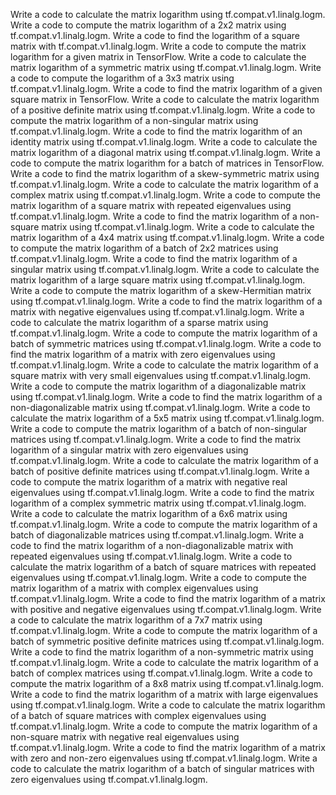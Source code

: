 Write a code to calculate the matrix logarithm using tf.compat.v1.linalg.logm.
Write a code to compute the matrix logarithm of a 2x2 matrix using tf.compat.v1.linalg.logm.
Write a code to find the logarithm of a square matrix with tf.compat.v1.linalg.logm.
Write a code to compute the matrix logarithm for a given matrix in TensorFlow.
Write a code to calculate the matrix logarithm of a symmetric matrix using tf.compat.v1.linalg.logm.
Write a code to compute the logarithm of a 3x3 matrix using tf.compat.v1.linalg.logm.
Write a code to find the matrix logarithm of a given square matrix in TensorFlow.
Write a code to calculate the matrix logarithm of a positive definite matrix using tf.compat.v1.linalg.logm.
Write a code to compute the matrix logarithm of a non-singular matrix using tf.compat.v1.linalg.logm.
Write a code to find the matrix logarithm of an identity matrix using tf.compat.v1.linalg.logm.
Write a code to calculate the matrix logarithm of a diagonal matrix using tf.compat.v1.linalg.logm.
Write a code to compute the matrix logarithm for a batch of matrices in TensorFlow.
Write a code to find the matrix logarithm of a skew-symmetric matrix using tf.compat.v1.linalg.logm.
Write a code to calculate the matrix logarithm of a complex matrix using tf.compat.v1.linalg.logm.
Write a code to compute the matrix logarithm of a square matrix with repeated eigenvalues using tf.compat.v1.linalg.logm.
Write a code to find the matrix logarithm of a non-square matrix using tf.compat.v1.linalg.logm.
Write a code to calculate the matrix logarithm of a 4x4 matrix using tf.compat.v1.linalg.logm.
Write a code to compute the matrix logarithm of a batch of 2x2 matrices using tf.compat.v1.linalg.logm.
Write a code to find the matrix logarithm of a singular matrix using tf.compat.v1.linalg.logm.
Write a code to calculate the matrix logarithm of a large square matrix using tf.compat.v1.linalg.logm.
Write a code to compute the matrix logarithm of a skew-Hermitian matrix using tf.compat.v1.linalg.logm.
Write a code to find the matrix logarithm of a matrix with negative eigenvalues using tf.compat.v1.linalg.logm.
Write a code to calculate the matrix logarithm of a sparse matrix using tf.compat.v1.linalg.logm.
Write a code to compute the matrix logarithm of a batch of symmetric matrices using tf.compat.v1.linalg.logm.
Write a code to find the matrix logarithm of a matrix with zero eigenvalues using tf.compat.v1.linalg.logm.
Write a code to calculate the matrix logarithm of a square matrix with very small eigenvalues using tf.compat.v1.linalg.logm.
Write a code to compute the matrix logarithm of a diagonalizable matrix using tf.compat.v1.linalg.logm.
Write a code to find the matrix logarithm of a non-diagonalizable matrix using tf.compat.v1.linalg.logm.
Write a code to calculate the matrix logarithm of a 5x5 matrix using tf.compat.v1.linalg.logm.
Write a code to compute the matrix logarithm of a batch of non-singular matrices using tf.compat.v1.linalg.logm.
Write a code to find the matrix logarithm of a singular matrix with zero eigenvalues using tf.compat.v1.linalg.logm.
Write a code to calculate the matrix logarithm of a batch of positive definite matrices using tf.compat.v1.linalg.logm.
Write a code to compute the matrix logarithm of a matrix with negative real eigenvalues using tf.compat.v1.linalg.logm.
Write a code to find the matrix logarithm of a complex symmetric matrix using tf.compat.v1.linalg.logm.
Write a code to calculate the matrix logarithm of a 6x6 matrix using tf.compat.v1.linalg.logm.
Write a code to compute the matrix logarithm of a batch of diagonalizable matrices using tf.compat.v1.linalg.logm.
Write a code to find the matrix logarithm of a non-diagonalizable matrix with repeated eigenvalues using tf.compat.v1.linalg.logm.
Write a code to calculate the matrix logarithm of a batch of square matrices with repeated eigenvalues using tf.compat.v1.linalg.logm.
Write a code to compute the matrix logarithm of a matrix with complex eigenvalues using tf.compat.v1.linalg.logm.
Write a code to find the matrix logarithm of a matrix with positive and negative eigenvalues using tf.compat.v1.linalg.logm.
Write a code to calculate the matrix logarithm of a 7x7 matrix using tf.compat.v1.linalg.logm.
Write a code to compute the matrix logarithm of a batch of symmetric positive definite matrices using tf.compat.v1.linalg.logm.
Write a code to find the matrix logarithm of a non-symmetric matrix using tf.compat.v1.linalg.logm.
Write a code to calculate the matrix logarithm of a batch of complex matrices using tf.compat.v1.linalg.logm.
Write a code to compute the matrix logarithm of a 8x8 matrix using tf.compat.v1.linalg.logm.
Write a code to find the matrix logarithm of a matrix with large eigenvalues using tf.compat.v1.linalg.logm.
Write a code to calculate the matrix logarithm of a batch of square matrices with complex eigenvalues using tf.compat.v1.linalg.logm.
Write a code to compute the matrix logarithm of a non-square matrix with negative real eigenvalues using tf.compat.v1.linalg.logm.
Write a code to find the matrix logarithm of a matrix with zero and non-zero eigenvalues using tf.compat.v1.linalg.logm.
Write a code to calculate the matrix logarithm of a batch of singular matrices with zero eigenvalues using tf.compat.v1.linalg.logm.